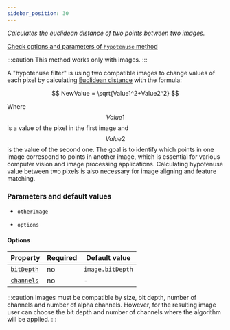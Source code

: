 ```yaml
---
sidebar_position: 30
---
```


_Calculates the euclidean distance of two points between two images._

[Check options and parameters of `hypotenuse` method](https://image-js.github.io/image-js-typescript/classes/Image.html#hypotenuse 'github.io link')

:::caution
This method works only with images.
:::

A "hypotenuse filter" is using two compatible images to change values of each pixel by calculating [Euclidean distance](https://en.wikipedia.org/wiki/Euclidean_distance 'wikipedia link on Euclidean distance') with the formula:

$$
NewValue = \sqrt{Value1^2+Value2^2}
$$

Where $$Value1$$ is a value of the pixel in the first image and $$Value2$$ is the value of the second one. The goal is to identify which points in one image correspond to points in another image, which is essential for various computer vision and image processing applications. Calculating hypotenuse value between two pixels is also necessary for image aligning and feature matching.

### Parameters and default values

- `otherImage`

- `options`

#### Options

| Property                                                                                                | Required | Default value    |
| ------------------------------------------------------------------------------------------------------- | -------- | ---------------- |
| [`bitDepth`](https://image-js.github.io/image-js-typescript/interfaces/HypotenuseOptions.html#bitDepth) | no       | `image.bitDepth` |
| [`channels`](https://image-js.github.io/image-js-typescript/interfaces/HypotenuseOptions.html#channels) | no       | -                |

:::caution
Images must be compatible by size, bit depth, number of channels and number of alpha channels. However, for the resulting image user can choose the bit depth and number of channels where the algorithm will be applied.
:::
